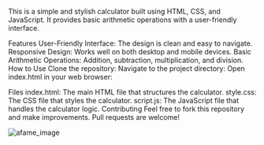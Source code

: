 This is a simple and stylish calculator built using HTML, CSS, and JavaScript. It provides basic arithmetic operations with a user-friendly interface.

Features
User-Friendly Interface: The design is clean and easy to navigate.
Responsive Design: Works well on both desktop and mobile devices.
Basic Arithmetic Operations: Addition, subtraction, multiplication, and division.
How to Use
Clone the repository:
Navigate to the project directory:
Open index.html in your web browser:


Files
index.html: The main HTML file that structures the calculator.
style.css: The CSS file that styles the calculator.
script.js: The JavaScript file that handles the calculator logic.
Contributing
Feel free to fork this repository and make improvements. Pull requests are welcome!

![afame_image](https://github.com/ayukumi-cmd/Afame-Technologies-Project-/assets/98808592/73cf910a-f230-4b7e-b7f8-dfe99d775752)
